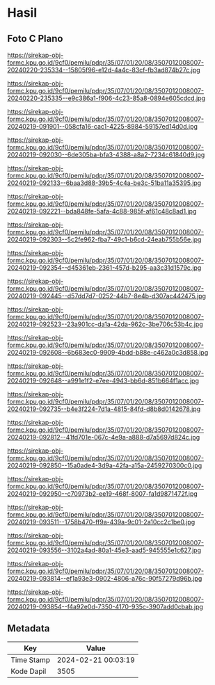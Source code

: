 # Hasil

## Foto C Plano

https://sirekap-obj-formc.kpu.go.id/9cf0/pemilu/pdpr/35/07/01/20/08/3507012008007-20240220-235334--15805f96-e12d-4a4c-83cf-fb3ad874b27c.jpg

https://sirekap-obj-formc.kpu.go.id/9cf0/pemilu/pdpr/35/07/01/20/08/3507012008007-20240220-235335--e9c386a1-f906-4c23-85a8-0894e605cdcd.jpg

https://sirekap-obj-formc.kpu.go.id/9cf0/pemilu/pdpr/35/07/01/20/08/3507012008007-20240219-091901--058cfa16-cac1-4225-8984-59157ed14d0d.jpg

https://sirekap-obj-formc.kpu.go.id/9cf0/pemilu/pdpr/35/07/01/20/08/3507012008007-20240219-092030--6de305ba-bfa3-4388-a8a2-7234c61840d9.jpg

https://sirekap-obj-formc.kpu.go.id/9cf0/pemilu/pdpr/35/07/01/20/08/3507012008007-20240219-092133--6baa3d88-39b5-4c4a-be3c-51ba11a35395.jpg

https://sirekap-obj-formc.kpu.go.id/9cf0/pemilu/pdpr/35/07/01/20/08/3507012008007-20240219-092221--bda848fe-5afa-4c88-985f-af61c48c8ad1.jpg

https://sirekap-obj-formc.kpu.go.id/9cf0/pemilu/pdpr/35/07/01/20/08/3507012008007-20240219-092303--5c2fe962-fba7-49c1-b6cd-24eab755b56e.jpg

https://sirekap-obj-formc.kpu.go.id/9cf0/pemilu/pdpr/35/07/01/20/08/3507012008007-20240219-092354--d45361eb-2361-457d-b295-aa3c31d1579c.jpg

https://sirekap-obj-formc.kpu.go.id/9cf0/pemilu/pdpr/35/07/01/20/08/3507012008007-20240219-092445--d57dd7d7-0252-44b7-8e4b-d307ac442475.jpg

https://sirekap-obj-formc.kpu.go.id/9cf0/pemilu/pdpr/35/07/01/20/08/3507012008007-20240219-092523--23a901cc-da1a-42da-962c-3be706c53b4c.jpg

https://sirekap-obj-formc.kpu.go.id/9cf0/pemilu/pdpr/35/07/01/20/08/3507012008007-20240219-092608--6b683ec0-9909-4bdd-b88e-c462a0c3d858.jpg

https://sirekap-obj-formc.kpu.go.id/9cf0/pemilu/pdpr/35/07/01/20/08/3507012008007-20240219-092648--a991e1f2-e7ee-4943-bb6d-851b664f1acc.jpg

https://sirekap-obj-formc.kpu.go.id/9cf0/pemilu/pdpr/35/07/01/20/08/3507012008007-20240219-092735--b4e3f224-7d1a-4815-84fd-d8b8d0142678.jpg

https://sirekap-obj-formc.kpu.go.id/9cf0/pemilu/pdpr/35/07/01/20/08/3507012008007-20240219-092812--41fd701e-067c-4e9a-a888-d7a5697d824c.jpg

https://sirekap-obj-formc.kpu.go.id/9cf0/pemilu/pdpr/35/07/01/20/08/3507012008007-20240219-092850--15a0ade4-3d9a-42fa-a15a-2459270300c0.jpg

https://sirekap-obj-formc.kpu.go.id/9cf0/pemilu/pdpr/35/07/01/20/08/3507012008007-20240219-092950--c70973b2-ee19-468f-8007-fa1d9871472f.jpg

https://sirekap-obj-formc.kpu.go.id/9cf0/pemilu/pdpr/35/07/01/20/08/3507012008007-20240219-093511--1758b470-ff9a-439a-9c01-2a10cc2c1be0.jpg

https://sirekap-obj-formc.kpu.go.id/9cf0/pemilu/pdpr/35/07/01/20/08/3507012008007-20240219-093556--3102a4ad-80a1-45e3-aad5-945555e1c627.jpg

https://sirekap-obj-formc.kpu.go.id/9cf0/pemilu/pdpr/35/07/01/20/08/3507012008007-20240219-093814--ef1a93e3-0902-4806-a76c-90f57279d96b.jpg

https://sirekap-obj-formc.kpu.go.id/9cf0/pemilu/pdpr/35/07/01/20/08/3507012008007-20240219-093854--f4a92e0d-7350-4170-935c-3907add0cbab.jpg


## Metadata

| Key        | Value               |
| ---------- | ------------------- |
| Time Stamp | 2024-02-21 00:03:19 |
| Kode Dapil | 3505                |



